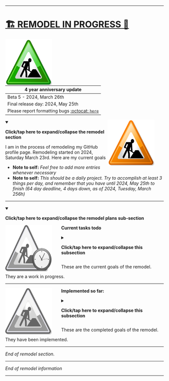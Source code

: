 ***

# [🏗️ REMODEL IN PROGRESS 🚧️](#-REMODEL-IN-PROGRESS-)

<img src="/Graphics/Under-construction/Under_construction_icon-green.svg" alt="This page is under construction" title="This page is under construction, it is being remodeled until 2024, May 25th" width="148" height="148" align="left" style="margin-right: 30px">

| **4 year anniversary update** |
|---------------------------|
| Beta 5 - 2024, March 26th |
| Final release day: 2024, May 25th |
| Please report formatting bugs [:octocat: `here`](https://github.com/seanpm2001/seanpm2001/issues/) |

<img src="/Graphics/Under-construction/Under_construction_icon-orange.svg" alt="This page is under construction" title="This page is under construction, it is being remodeled until 2024, May 25th" width="148" height="148" align="right" style="margin-right: 30px">

<details open><summary><p><b>Click/tap here to expand/collapse the remodel section</b></p></summary>

I am in the process of remodeling my GitHub profile page. Remodeling started on 2024, Saturday March 23rd. Here are my current goals

- **Note to self:** _Feel free to add more entries whenever necessary_
- **Note to self:** _This should be a daily project. Try to accomplish at least 3 things per day, and remember that you have until 2024, May 25th to finish (64 day deadline, 4 days down, as of 2024, Tuesday, March 256h)_

***

<details open><summary><p><b>Click/tap here to expand/collapse the remodel plans sub-section</b></p></summary>

<img src="/Graphics/Under-construction/Underconstruction_clock_icon_gray.svg" alt="This page is under construction" title="This page is under construction, it is being remodeled until 2024, May 25th" width="148" height="148" align="left" style="margin-right: 30px">

**Current tasks todo**

<details><summary><p><b>Click/tap here to expand/collapse this subsection</b></p></summary>

```
todo with seanpm2001/seanpm2001
Résumé at top
Starlist, forklist, followlist, and watchlist at top (mostly links, some icons)
Improvements to guestbook display
- Dropdown of people who have signed
- More links
Notes about calendar
Notes about municipalities, etc
CCM (Commit Count Milestones) listing
Many modifications to existing text throughout the document
Condensing the list a little bit, through dropdowns
Mention of RepoData
Update to file tree (more entries, and condense new+existing ones)
New translation methods
No more "all users who have interacted with me" updates for now (too memory intensive) the list will be kept
Update to document limits
Section about upcoming projects
Stances on various subjects (anti-Copyright, pro-skeuomorphism, etc.)
Information on project difficulties
Information on complexity
License information and CLA
Projects I have contributed to (updates to this section)
Politics and sexuality links, but not much information on this project alone
George Floyd memorial and information on join dates for my online accounts
Information on Takeout Tuesdays and the TRDLF
Information about 2001, and the core region
Information on Linux user groups (coming soon section)
Awards (Saltine cracker)
Information on GitHub profile achievements
Region related software
Dream projects (Meadows, Bliss Browser)
Mention projects: BlueberryOS, LocksmithOS, VRedroomOS, MailOS, and Motor Universe: Open Factory, FolderArtist, Favicon Pages, and more
A section about notable remodels, and links to affected versions (version ranges included)
My setup
More pictures (year 23 monument)
Raspberry Pi information
Sponsor information
SeansOSData information
Self hosting plans for the future
New style (custom headings, as images)
Improvements to language translation process, and info on this
AUTOMATE2001 information
Centering various tables and text
Internet status and speedtest link
anti-Google | to go under: stances
100 private repositories (as of 2024, Saturday, March 23rd)
Blockchain, web -3
Information on forks, how to find source, and the problem with forks on GitHub
Discussions for /seanpm2001/seanpm2001/
Getting started
Favorite works
Style guides
History research + my areas of research
Public domain gallery of myself
Timeline (2015-2024)
Forks and browsing forks
Tabs and tab video (plus a sample, speed it up if needed)
My server and server plans + request for help
GistHub
Graphic design info (programs used)
Virtual machine info
Artificial Intelligence projects
Anime section
vCard and identification section (vCard may not be possible)
My web stack
Rework of index
| Make an alternative format view similar to the way it was done on the Takeout Tuesdays project
New icon to center at the top
New flags
Government section
Music section
| AudioDB, bandcamp
Certificates
Learn repository
UnSaaSS project
Update the file tree, and link to ROOTFILES.base
Update information about Windows and MacOS support
Give identity theft a better name, and update the link in the guestbook section with this newly named section
Begin experimentation with GitHub_Stats_B (Some new generated statistics (experimental))
```

</details>

These are the current goals of the remodel.

They are a work in progress.

<!-- Spacing these out, so the image formats correctly !-->

***

<img src="/Graphics/Under-construction/Underconstruction_icon_gray.svg" alt="This page is under construction" title="This page is under construction, it is being remodeled until 2024, May 25th" width="148" height="148" align="left" style="margin-right: 30px">

**Implemented so far:**

<details><summary><p><b>Click/tap here to expand/collapse this subsection</b></p></summary>

```
Add copyleft notice, and license notice (GPL3) to the footer, similar to your recent Favicon Pages projects.

Display this

|``|`
**seanpm2001/seanpm2001** is a ✨ _special_ ✨ repository because its `README.md` (this file) appears on your GitHub profile.
Here are some ideas to get you started:
- 🔭 I’m currently working on ...
- 🌱 I’m currently learning ...
- 👯 I’m looking to collaborate on ...
- 🤔 I’m looking for help with ...
- 💬 Ask me about ...
- 📫 How to reach me: ...
- 😄 Pronouns: ...
- ⚡ Fun fact: ...
|`|``|

- 🔭 I’m currently working on _a variety of projects_
- 🌱 I’m currently learning ...
- 👯 I’m looking to collaborate on ...
- 🤔 I’m looking for help with ...
- 💬 Ask me about ...
- 📫 How to reach me: _[social media list, email]_
- 😄 Pronouns: _He/Him_
- ⚡ Fun fact: ...

Radio section
Ukraine message
DIVIDE THE PAGE INTO MAJOR SECTIONS (MAJOR GOAL, EMPHASIZED)

| Lead (header)
| About me
| | Life
| | Technology
| | | Statistics
| | Family
| | Friends
| My projects
| | My goals
| | Documentation
| About this page
| Footer

GitHub skyline 2024
Succeeded by: Incumbent
Preceeded by: Seanwallawalla <- SeanTRM
Add local links to the best GitHub Stats A workflow runs
Collapse the 12 mega sections into a giga section
Align administrator section to the left
Add administrator image (stop hand nuvola)
Add "under construction" icons to remodel page
Make lead section collapse-capable
Under the file info megasection, add a section about past remodels, and include a place for the message about the current remodel. These should be links to separate files (the remodel message should be a separate file)
Add anchor links to all headings
More Emojis
Best ever GitHub Stats A runs
GitHub social statistics section

Follower milestones

1,000 - 2024, Tuesday, March 19th (difficulties staying above 1k)
Pets
| Goats
| Chickens
| Horses
| Fish
| | Marine Biology repo
| Dogs
| Cats
FreeCodeCamp
Wikipedia and Wikipedia accounts, with source
Alt account info
Mastodon information
Recent social media usage (Twitter deletion plans, Instagram account deleted)
Labels
```

</details>

These are the completed goals of the remodel.

They have been implemented.

<!-- Spacing these out, so the image formats correctly !-->

***

_End of remodel section._

</details>

---

_End of remodel information_

</details>

***
